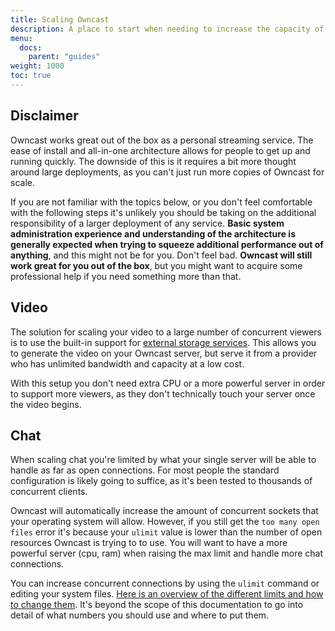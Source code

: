 ```yaml
---
title: Scaling Owncast
description: A place to start when needing to increase the capacity of your server.
menu:
  docs:
    parent: "guides"
weight: 1000
toc: true
---
```


## Disclaimer

Owncast works great out of the box as a personal streaming service. The ease of install and all-in-one architecture allows for people to get up and running quickly. The downside of this is it requires a bit more thought around large deployments, as you can't just run more copies of Owncast for scale.

If you are not familiar with the topics below, or you don't feel comfortable with the following steps it's unlikely you should be taking on the additional responsibility of a larger deployment of any service. **Basic system administration experience and understanding of the architecture is generally expected when trying to squeeze additional performance out of anything**, and this might not be for you. Don't feel bad. **Owncast will still work great for you out of the box**, but you might want to acquire some professional help if you need something more than that.

## Video

The solution for scaling your video to a large number of concurrent viewers is to use the built-in support for [external storage services](/docs/storage). This allows you to generate the video on your Owncast server, but serve it from a provider who has unlimited bandwidth and capacity at a low cost.

With this setup you don't need extra CPU or a more powerful server in order to support more viewers, as they don't technically touch your server once the video begins.

## Chat

When scaling chat you're limited by what your single server will be able to handle as far as open connections. For most people the standard configuration is likely going to suffice, as it's been tested to thousands of concurrent clients.

Owncast will automatically increase the amount of concurrent sockets that your operating system will allow. However, if you still get the `too many open files` error it's because your `ulimit` value is lower than the number of open resources Owncast is trying to to use. You will want to have a more powerful server (cpu, ram) when raising the max limit and handle more chat connections.

You can increase concurrent connections by using the `ulimit` command or editing your system files. [Here is an overview of the different limits and how to change them](https://www.learnitguide.net/2015/07/how-to-increase-ulimit-values-in-linux.html). It's beyond the scope of this documentation to go into detail of what numbers you should use and where to put them.
